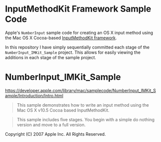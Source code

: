 # InputMethodKit Framework Sample Code

Apple's `NumberInput` sample code for creating an OS X input method using the Mac OS X Cocoa-based [InputMethodKit framework](https://developer.apple.com/library/mac/documentation/Cocoa/Reference/InputMethodKitFrameworkRef/).

In this repository I have simply sequentially committed each stage of the `NumberInput_IMKit_Sample` project. This allows for easily viewing the additions in each stage of the sample project.

# NumberInput_IMKit_Sample

https://developer.apple.com/library/mac/samplecode/NumberInput_IMKit_Sample/Introduction/Intro.html

 > This sample demonstrates how to write an input method using the Mac OS X v10.5 Cocoa based InputMethodKit.

 > This sample includes five stages. You begin with a simple do nothing version and move to a full version.
 
 Copyright (C) 2007 Apple Inc. All Rights Reserved.
